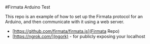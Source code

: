 #Firmata Arduino Test

This repo is an example of how to set up the Firmata protocol for an Arduino, and then communicate with it using a web server. 

 - [https://github.com/firmata/firmata.js](Firmata Repo)
 - [https://ngrok.com/](ngork) - for publicly exposing your localhost